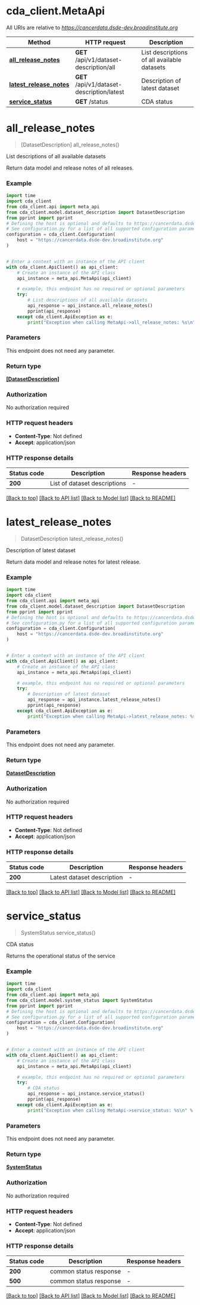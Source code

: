 # cda_client.MetaApi

All URIs are relative to *https://cancerdata.dsde-dev.broadinstitute.org*

Method | HTTP request | Description
------------- | ------------- | -------------
[**all_release_notes**](MetaApi.md#all_release_notes) | **GET** /api/v1/dataset-description/all | List descriptions of all available datasets
[**latest_release_notes**](MetaApi.md#latest_release_notes) | **GET** /api/v1/dataset-description/latest | Description of latest dataset
[**service_status**](MetaApi.md#service_status) | **GET** /status | CDA status


# **all_release_notes**
> [DatasetDescription] all_release_notes()

List descriptions of all available datasets

Return data model and release notes of all releases.

### Example

```python
import time
import cda_client
from cda_client.api import meta_api
from cda_client.model.dataset_description import DatasetDescription
from pprint import pprint
# Defining the host is optional and defaults to https://cancerdata.dsde-dev.broadinstitute.org
# See configuration.py for a list of all supported configuration parameters.
configuration = cda_client.Configuration(
    host = "https://cancerdata.dsde-dev.broadinstitute.org"
)


# Enter a context with an instance of the API client
with cda_client.ApiClient() as api_client:
    # Create an instance of the API class
    api_instance = meta_api.MetaApi(api_client)

    # example, this endpoint has no required or optional parameters
    try:
        # List descriptions of all available datasets
        api_response = api_instance.all_release_notes()
        pprint(api_response)
    except cda_client.ApiException as e:
        print("Exception when calling MetaApi->all_release_notes: %s\n" % e)
```


### Parameters
This endpoint does not need any parameter.

### Return type

[**[DatasetDescription]**](DatasetDescription.md)

### Authorization

No authorization required

### HTTP request headers

 - **Content-Type**: Not defined
 - **Accept**: application/json


### HTTP response details
| Status code | Description | Response headers |
|-------------|-------------|------------------|
**200** | List of dataset descriptions |  -  |

[[Back to top]](#) [[Back to API list]](../README.md#documentation-for-api-endpoints) [[Back to Model list]](../README.md#documentation-for-models) [[Back to README]](../README.md)

# **latest_release_notes**
> DatasetDescription latest_release_notes()

Description of latest dataset

Return data model and release notes for latest release.

### Example

```python
import time
import cda_client
from cda_client.api import meta_api
from cda_client.model.dataset_description import DatasetDescription
from pprint import pprint
# Defining the host is optional and defaults to https://cancerdata.dsde-dev.broadinstitute.org
# See configuration.py for a list of all supported configuration parameters.
configuration = cda_client.Configuration(
    host = "https://cancerdata.dsde-dev.broadinstitute.org"
)


# Enter a context with an instance of the API client
with cda_client.ApiClient() as api_client:
    # Create an instance of the API class
    api_instance = meta_api.MetaApi(api_client)

    # example, this endpoint has no required or optional parameters
    try:
        # Description of latest dataset
        api_response = api_instance.latest_release_notes()
        pprint(api_response)
    except cda_client.ApiException as e:
        print("Exception when calling MetaApi->latest_release_notes: %s\n" % e)
```


### Parameters
This endpoint does not need any parameter.

### Return type

[**DatasetDescription**](DatasetDescription.md)

### Authorization

No authorization required

### HTTP request headers

 - **Content-Type**: Not defined
 - **Accept**: application/json


### HTTP response details
| Status code | Description | Response headers |
|-------------|-------------|------------------|
**200** | Latest dataset description |  -  |

[[Back to top]](#) [[Back to API list]](../README.md#documentation-for-api-endpoints) [[Back to Model list]](../README.md#documentation-for-models) [[Back to README]](../README.md)

# **service_status**
> SystemStatus service_status()

CDA status

Returns the operational status of the service

### Example

```python
import time
import cda_client
from cda_client.api import meta_api
from cda_client.model.system_status import SystemStatus
from pprint import pprint
# Defining the host is optional and defaults to https://cancerdata.dsde-dev.broadinstitute.org
# See configuration.py for a list of all supported configuration parameters.
configuration = cda_client.Configuration(
    host = "https://cancerdata.dsde-dev.broadinstitute.org"
)


# Enter a context with an instance of the API client
with cda_client.ApiClient() as api_client:
    # Create an instance of the API class
    api_instance = meta_api.MetaApi(api_client)

    # example, this endpoint has no required or optional parameters
    try:
        # CDA status
        api_response = api_instance.service_status()
        pprint(api_response)
    except cda_client.ApiException as e:
        print("Exception when calling MetaApi->service_status: %s\n" % e)
```


### Parameters
This endpoint does not need any parameter.

### Return type

[**SystemStatus**](SystemStatus.md)

### Authorization

No authorization required

### HTTP request headers

 - **Content-Type**: Not defined
 - **Accept**: application/json


### HTTP response details
| Status code | Description | Response headers |
|-------------|-------------|------------------|
**200** | common status response |  -  |
**500** | common status response |  -  |

[[Back to top]](#) [[Back to API list]](../README.md#documentation-for-api-endpoints) [[Back to Model list]](../README.md#documentation-for-models) [[Back to README]](../README.md)

